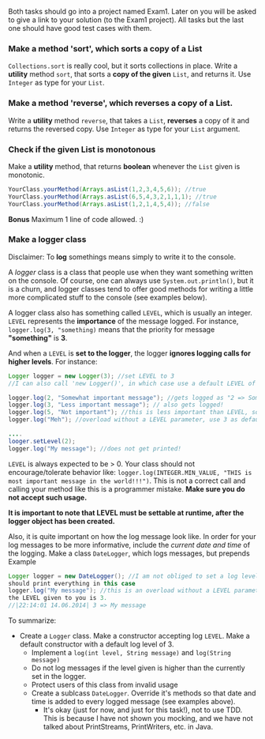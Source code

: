 Both tasks should go into a project named Exam1. 
Later on you will be asked to give a link to your solution (to the Exam1 project). All tasks but the
last one should have good test cases with them. 

### Make a method 'sort', which sorts a copy of a List
`Collections.sort` is really cool, but it sorts collections in place.
Write a **utility** method `sort`, that sorts a **copy of the given** `List`, and returns it. Use
`Integer` as type for your `List`.

### Make a method 'reverse', which reverses a copy of a List.
Write a **utility** method `reverse`, that takes a `List`, **reverses** a copy of it and returns the
reversed copy. Use `Integer` as type for your `List` argument.

### Check if the given List<Integer> is monotonous
Make a **utility** method, that returns **boolean** whenever the `List` given is monotonic.
```java
YourClass.yourMethod(Arrays.asList(1,2,3,4,5,6)); //true
YourClass.yourMethod(Arrays.asList(6,5,4,3,2,1,1,1); //true
YourClass.yourMethod(Arrays.asList(1,2,1,4,5,4)); //false
```
**Bonus** Maximum 1 line of code allowed. :)

### Make a logger class 

Disclaimer: To **log** somethings means simply to write it to the console. 

A *logger* class is a class that people use when they want something written on the console. Of
course, one can always use `System.out.println()`, but it is a churn, and logger classes tend to
offer good methods for writing a little more complicated stuff to the console (see examples below). 

A logger class also has something called `LEVEL`, which is usually an integer. 
`LEVEL` represents the **importance** of the message logged. For instance, `logger.log(3,
"something)` means that the priority for message **"something"** is **3**.

And when a `LEVEL` is **set to the logger**, the logger **ignores logging calls for higher levels**.
For instance:
```java
Logger logger = new Logger(3); //set LEVEL to 3
//I can also call 'new Logger()', in which case use a default LEVEL of 3

logger.log(2, "Somewhat important message"); //gets logged as "2 => Somewhat important message"
logger.log(3, "Less important message"); // also gets logged!
logger.log(5, "Not important"); //this is less important than LEVEL, so it will **not be logged**.
logger.log("Meh"); //overload without a LEVEL parameter, use 3 as default.

....
looger.setLevel(2);
logger.log("My message"); //does not get printed!
``` 

`LEVEL` is always expected to be > 0. Your class should not encourage/tolerate behavior like:
`logger.log(INTEGER.MIN_VALUE, "THIS is most important message in the world!!!")`. This is not a
correct call and calling your method like this is a programmer mistake. **Make sure you do not
accept such usage.**


**It is important to note that LEVEL must be settable at runtime, after the logger object has been
created.**  



Also, it is quite important on how the log message look like. In order for your log messages to be
more informative, include the *current date and time* of the logging.
Make a class `DateLogger`, which logs messages, but prepends
Example

```java 
Logger logger = new DateLogger(); //I am not obliged to set a log level, by default your class
should print everything in this case
logger.log("My message"); //this is an overload without a LEVEL parameter. In this situation, assume
the LEVEL given to you is 3.
//|22:14:01 14.06.2014| 3 => My message
```

To summarize:
- Create a `Logger` class. Make a constructor accepting log `LEVEL`. Make a default constructor with
  a default log level of 3.
  - Implement a `log(int level, String message)` and `log(String message)`
  - Do not log messages if the level given is higher than the currently set in the logger.
  - Protect users of this class from invalid usage
  - Create a sublcass `DateLogger`. Override it's methods so that date and time is added to every
    logged message (see examples above).
    - It's okay (just for now, and just for this task!), not to use TDD. This is because I have not
      shown you mocking, and we have not talked about PrintStreams, PrintWriters, etc. in Java.


       



